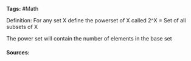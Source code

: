 **Tags:** #Math 

Definition:
For any set X define the powerset of X called 2^X = Set of all subsets of X

The power set will contain the number of elements in the base set

#### Sources: